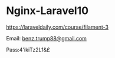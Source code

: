 # Nginx-Laravel10

https://laraveldaily.com/course/filament-3

Email: benz.trump88@gmail.com

Pass:4'ikiTz2L1&£
